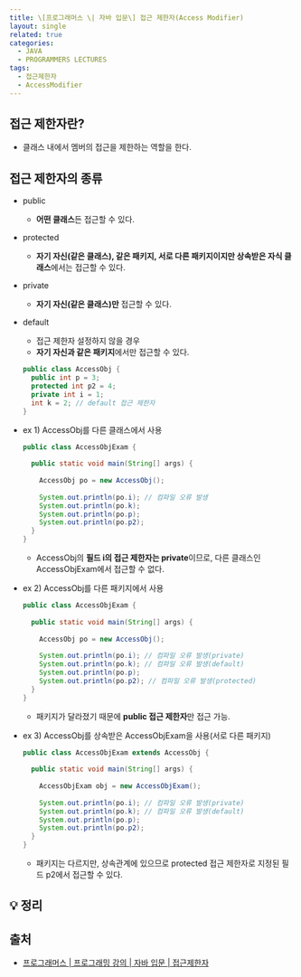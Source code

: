 ```yaml
---
title: \[프로그래머스 \| 자바 입문\] 접근 제한자(Access Modifier)
layout: single
related: true
categories:
  - JAVA
  - PROGRAMMERS LECTURES
tags:
  - 접근제한자
  - AccessModifier
---
```


## 접근 제한자란?
- 클래스 내에서 멤버의 접근을 제한하는 역할을 한다.

## 접근 제한자의 종류
- public
  - **어떤 클래스**든 접근할 수 있다.
- protected
  - **자기 자신(같은 클래스), 같은 패키지, 서로 다른 패키지이지만 상속받은 자식 클래스**에서는 접근할 수 있다.
- private
  - **자기 자신(같은 클래스)만** 접근할 수 있다.
- default
  - 접근 제한자 설정하지 않을 경우
  - **자기 자신과 같은 패키지**에서만 접근할 수 있다.

  ```java
  public class AccessObj {
    public int p = 3;
    protected int p2 = 4;
    private int i = 1;
    int k = 2; // default 접근 제한자
  }
  ```
  
- ex 1) AccessObj를 다른 클래스에서 사용
  
  ```java
  public class AccessObjExam {
 
    public static void main(String[] args) {
    
      AccessObj po = new AccessObj();
      
      System.out.println(po.i); // 컴파일 오류 발생
      System.out.println(po.k);
      System.out.println(po.p);
      System.out.println(po.p2);
    }
  }
  ```
  
  - AccessObj의 **필드 i의 접근 제한자는 private**이므로, 다른 클래스인 AccessObjExam에서 접근할 수 없다.
  
- ex 2) AccessObj를 다른 패키지에서 사용
  
  ```java
  public class AccessObjExam {
 
    public static void main(String[] args) {
    
      AccessObj po = new AccessObj();
      
      System.out.println(po.i); // 컴파일 오류 발생(private)
      System.out.println(po.k); // 컴파일 오류 발생(default)
      System.out.println(po.p);
      System.out.println(po.p2); // 컴파일 오류 발생(protected)
    }
  }
  ```
  
  - 패키지가 달라졌기 때문에 **public 접근 제한자**만 접근 가능.
  
- ex 3) AccessObj를 상속받은 AccessObjExam을 사용(서로 다른 패키지)

  ```java
  public class AccessObjExam extends AccessObj {
    
    public static void main(String[] args) {
    
      AccessObjExam obj = new AccessObjExam();
      
      System.out.println(po.i); // 컴파일 오류 발생(private)
      System.out.println(po.k); // 컴파일 오류 발생(default)
      System.out.println(po.p);
      System.out.println(po.p2);
    }
  }
  ```
  
  - 패키지는 다르지만, 상속관계에 있으므로 protected 접근 제한자로 지정된 필드 p2에서 접근할 수 있다.
  
## 💡 정리
 
## 출처
- [프로그래머스 \| 프로그래밍 강의 \| 자바 입문 \| 접근제한자](https://programmers.co.kr/learn/courses/5/lessons/187)
